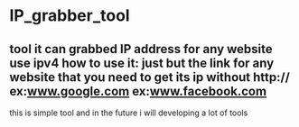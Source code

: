 # IP_grabber_tool
tool it can grabbed IP address for any website use ipv4
how to use it: just but the link for any website that you need to get its ip without http://
ex:www.google.com ex:www.facebook.com
--------------------------------------------
this is simple tool and in the future i will developing a lot of tools

